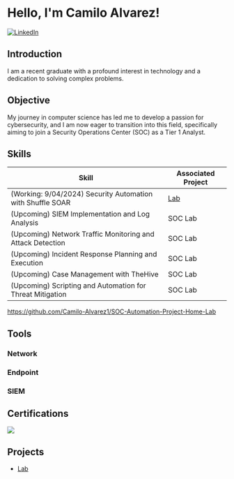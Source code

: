 # Hello, I'm Camilo Alvarez!
[![LinkedIn](https://img.shields.io/badge/LinkedIn-Connect-blue?style=flat&logo=linkedin)](https://www.linkedin.com/in/camilo-alvarez-345a04260/)

## Introduction

I am a recent graduate with a profound interest in technology and a dedication to solving complex problems.

## Objective

My journey in computer science has led me to develop a passion for cybersecurity, and I am now eager to transition into this field, specifically aiming to join a Security Operations Center (SOC) as a Tier 1 Analyst.

## Skills

| Skill                                         | Associated Project         |
|-----------------------------------------------|----------------------------|
| (Working: 9/04/2024) Security Automation with Shuffle SOAR         | <a href="https://github.com/Camilo-Alvarez1/SOC-Automation-Project-Home-Lab">Lab</a>|
| (Upcoming) SIEM Implementation and Log Analysis          | SOC Lab|
| (Upcoming) Network Traffic Monitoring and Attack Detection | SOC Lab|
| (Upcoming) Incident Response Planning and Execution      | SOC Lab|
| (Upcoming) Case Management with TheHive                  | SOC Lab|
| (Upcoming) Scripting and Automation for Threat Mitigation | SOC Lab|

https://github.com/Camilo-Alvarez1/SOC-Automation-Project-Home-Lab

## Tools


### Network


### Endpoint


### SIEM


## Certifications

<div>
<img src="https://img.shields.io/badge/-Security%2B-FF0000?&style=for-the-badge&logo=CompTIA&logoColor=white" />


## Projects
- <a href="https://github.com/Camilo-Alvarez1/SOC-Automation-Project-Home-Lab">Lab</a>
